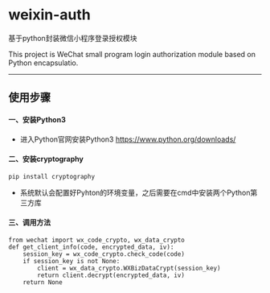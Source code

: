 # weixin-auth
基于python封装微信小程序登录授权模块

This project is WeChat small program login authorization module based on Python encapsulatio.

---

## 使用步骤
#### 一、安装Python3
* 进入Python官网安装Python3 https://www.python.org/downloads/

#### 二、安装cryptography
    pip install cryptography
* 系统默认会配置好Pyhton的环境变量，之后需要在cmd中安装两个Python第三方库
    
#### 三、调用方法
    from wechat import wx_code_crypto, wx_data_crypto
    def get_client_info(code, encrypted_data, iv):
        session_key = wx_code_crypto.check_code(code)
        if session_key is not None:
            client = wx_data_crypto.WXBizDataCrypt(session_key)
            return client.decrypt(encrypted_data, iv)
        return None
